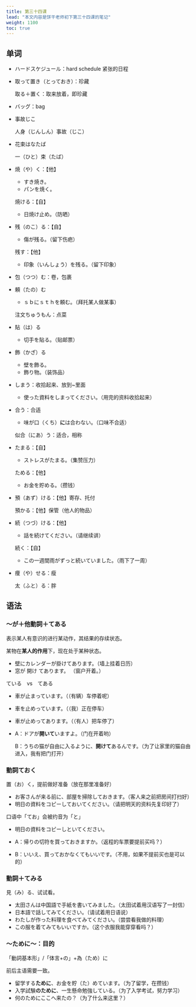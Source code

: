 ```yaml
---
title: 第三十四课
lead: "本文内容是饼干老师初下第三十四课的笔记"
weight: 1100
toc: true
---
```


## 单词

- ハードスケジュール：hard schedule 紧张的日程

- 取って置き（とっておき）：珍藏

  取る＋置く：取来放着，即珍藏

- バッグ：bag

- 事故じこ

  人身（じんしん）事故（じこ）

- 花束はなたば

  一（ひと）束（たば）

- 焼（や）く：【他】

  - すき焼き。
  - パンを焼く。

  焼ける：【自】

  - 日焼け止め。（防晒）

- 残（のこ）る：【自】

  - 傷が残る。（留下伤疤）

  残す：【他】

  - 印象（いんしょう）を残る。（留下印象）

- 包（つつ）む：卷，包裹

- 頼（たの）む

  - ｓｂにｓｔｈを頼む。（拜托某人做某事）

  注文ちゅうもん：点菜

- 貼（は）る

  - 切手を貼る。（贴邮票）

- 飾（かざ）る

  - 壁を飾る。
  - 飾り物。（装饰品）

- しまう：收拾起来、放到\~里面

  - 使った資料をしまってください。（用完的资料收拾起来）

- 合う：合适

  - 味が口（くち）**に**は合わない。（口味不合适）

  似合（にあ）う：适合，相称

- たまる：【自】

  - ストレスがたまる。（集赞压力）

  ためる：【他】

  - お金を貯める。（攒钱）

- 預（あず）ける：【他】寄存、托付

  預かる：【他】保管（他人的物品）

- 続（つづ）ける：【他】

  - 話を続けてください。（请继续讲）

  続く：【自】

  - この一週間雨がずっと続いていました。（雨下了一周）

- 痩（や）せる：瘦

  太（ふと）る：胖

## 语法

### ～が＋他動詞＋てある

表示某人有意识的进行某动作，其结果的存续状态。

某物在**某人的作用**下，现在处于某种状态。

- 壁にカレンダーが掛けてあります。（墙上挂着日历）
- 窓が 開け てあります。 （窗户开着。）

ている　vs　てある

- 車が止まっています。（（有辆）车停着呢）

- 車を止めっています。（（我）正在停车）

- 車が止めってあります。（（有人）把车停了）

- A：ドアが**開いて**いますよ。（门在开着哟）

  B：うちの猫が自由に入るように、**開けて**あるんです。（为了让家里的猫自由进入，我有把门打开）

### 動詞ておく

置（お）く，提前做好准备（放在那里准备好）

- お客さんが来る前に、部屋を掃除しておきます。（客人来之前把房间打扫好）
- 明日の資料をコピーしておいてください。（请把明天的资料先复印好了）

口语中「てお」会被约音为「と」

- 明日の資料をコピーしといてください。

- A：帰りの切符を買っておきますか。（返程的车票要提前买吗？）
- B：いいえ、買っておかなくてもいいです。（不用，如果不提前买也是可以的）

### 動詞＋てみる

見（み）る、试试看。

- 太田さんは中国語で手紙を書いてみました。（太田试着用汉语写了一封信）
- 日本語で話してみてください。（请试着用日语说）
- わたしが作った料理を食べてみてください。（尝尝看我做的料理）
- この服を着てみてもいいですか。（这个衣服我能穿穿看吗？）

### ～ために～：目的

「動詞基本形」/「体言+の」+為（ため）に

前后主语需要一致。

- 留学する**ために**、お金を貯（た）めています。（为了留学，在攒钱）
- 入学試験**のために**、一生懸命勉強している。（为了入学考试，努力学习）
- 何のためにここへ来たの？（为了什么来这里？）

